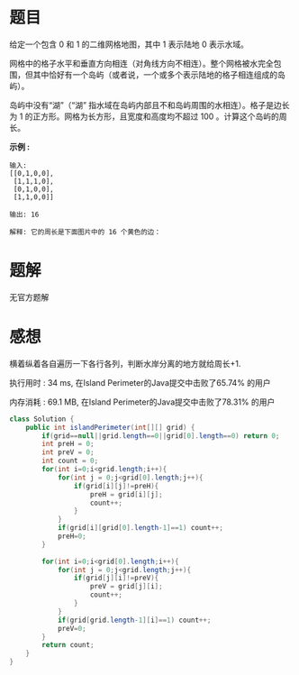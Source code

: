 # 题目

给定一个包含 0 和 1 的二维网格地图，其中 1 表示陆地 0 表示水域。

网格中的格子水平和垂直方向相连（对角线方向不相连）。整个网格被水完全包围，但其中恰好有一个岛屿（或者说，一个或多个表示陆地的格子相连组成的岛屿）。

岛屿中没有“湖”（“湖” 指水域在岛屿内部且不和岛屿周围的水相连）。格子是边长为 1 的正方形。网格为长方形，且宽度和高度均不超过 100 。计算这个岛屿的周长。

 

**示例 :**

```
输入:
[[0,1,0,0],
 [1,1,1,0],
 [0,1,0,0],
 [1,1,0,0]]

输出: 16

解释: 它的周长是下面图片中的 16 个黄色的边：
```

# 题解

无官方题解

# 感想

横着纵着各自遍历一下各行各列，判断水岸分离的地方就给周长+1.

执行用时 : 34 ms, 在Island Perimeter的Java提交中击败了65.74% 的用户

内存消耗 : 69.1 MB, 在Island Perimeter的Java提交中击败了78.31% 的用户

```java
class Solution {
    public int islandPerimeter(int[][] grid) {
        if(grid==null||grid.length==0||grid[0].length==0) return 0;
        int preH = 0;
        int preV = 0;
        int count = 0;
        for(int i=0;i<grid.length;i++){
            for(int j = 0;j<grid[0].length;j++){
                if(grid[i][j]!=preH){
                    preH = grid[i][j];
                    count++;
                }
            }
            if(grid[i][grid[0].length-1]==1) count++;
            preH=0;
        }
        
        for(int i=0;i<grid[0].length;i++){
            for(int j = 0;j<grid.length;j++){
                if(grid[j][i]!=preV){
                    preV = grid[j][i];
                    count++;
                }
            }
            if(grid[grid.length-1][i]==1) count++;
            preV=0;
        }
        return count;
    }
}
```

